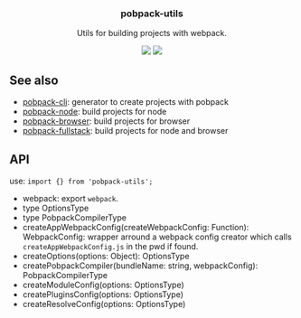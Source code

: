 <h3 align="center">
  pobpack-utils
</h3>

<p align="center">
  Utils for building projects with webpack.
</p>

<p align="center">
  <a href="https://npmjs.org/package/pobpack-utils"><img src="https://img.shields.io/npm/v/pobpack-utils.svg?style=flat-square"></a>
  <a href="https://david-dm.org/christophehurpeau/pobpack?path=packages/pobpack-utils"><img src="https://david-dm.org/christophehurpeau/pobpack?path=packages/pobpack-utils.svg?style=flat-square"></a>
</p>

## See also

- [pobpack-cli](https://npmjs.org/package/pobpack-cli): generator to create projects with pobpack
- [pobpack-node](https://npmjs.org/package/pobpack-node): build projects for node
- [pobpack-browser](https://npmjs.org/package/pobpack-browser): build projects for browser
- [pobpack-fullstack](https://npmjs.org/package/pobpack-fullstack): build projects for node and browser

## API

use: `import {} from 'pobpack-utils';`

- webpack: export `webpack`.
- type OptionsType
- type PobpackCompilerType
- createAppWebpackConfig(createWebpackConfig: Function): WebpackConfig: wrapper arround a webpack config creator which calls `createAppWebpackConfig.js` in the pwd if found.
- createOptions(options: Object): OptionsType
- createPobpackCompiler(bundleName: string, webpackConfig): PobpackCompilerType
- createModuleConfig(options: OptionsType)
- createPluginsConfig(options: OptionsType)
- createResolveConfig(options: OptionsType)
